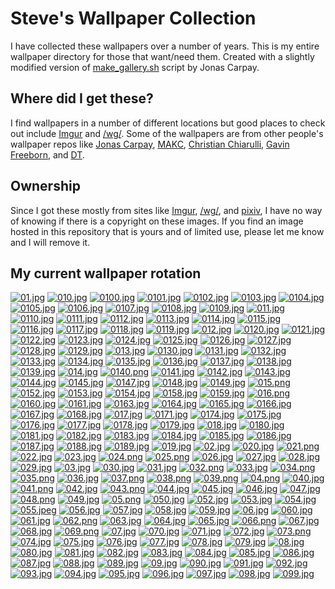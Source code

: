 # Steve's Wallpaper Collection

I have collected these wallpapers over a number of years. This is my entire wallpaper directory for those that want/need them. Created with a slightly modified version of [make_gallery.sh](https://github.com/jonascarpay/Wallpapers/blob/master/make_gallery.sh) script by Jonas Carpay.
## Where did I get these?
I find wallpapers in a number of different locations but good places to check out include [Imgur](https://imgur.com/) and [/wg/](https://boards.4chan.org/wg/). Some of the wallpapers are from other people's wallpaper repos like [Jonas Carpay](https://github.com/jonascarpay/Wallpapers), [MAKC](https://github.com/makccr/wallpapers), [Christian Chiarulli](https://github.com/ChristianChiarulli/wallpapers), [Gavin Freeborn](https://github.com/Gavinok/wallpapers), and [DT](https://gitlab.com/dwt1/wallpapers).
## Ownership
Since I got these mostly from sites like [Imgur](https://imgur.com/), [/wg/](https://boards.4chan.org/wg/), and [pixiv](https://www.pixiv.net/en/), I have no way of knowing if there is a copyright on these images. If you find an image hosted in this repository that is yours and of limited use, please let me know and I will remove it.

## My current wallpaper rotation

[![01.jpg](https://raw.githubusercontent.com/hghann/wallpapers/master/thumbnails/01.jpg)](https://raw.githubusercontent.com/hghann/wallpapers/master/papes/01.jpg)
[![010.jpg](https://raw.githubusercontent.com/hghann/wallpapers/master/thumbnails/010.jpg)](https://raw.githubusercontent.com/hghann/wallpapers/master/papes/010.jpg)
[![0100.jpg](https://raw.githubusercontent.com/hghann/wallpapers/master/thumbnails/0100.jpg)](https://raw.githubusercontent.com/hghann/wallpapers/master/papes/0100.jpg)
[![0101.jpg](https://raw.githubusercontent.com/hghann/wallpapers/master/thumbnails/0101.jpg)](https://raw.githubusercontent.com/hghann/wallpapers/master/papes/0101.jpg)
[![0102.jpg](https://raw.githubusercontent.com/hghann/wallpapers/master/thumbnails/0102.jpg)](https://raw.githubusercontent.com/hghann/wallpapers/master/papes/0102.jpg)
[![0103.jpg](https://raw.githubusercontent.com/hghann/wallpapers/master/thumbnails/0103.jpg)](https://raw.githubusercontent.com/hghann/wallpapers/master/papes/0103.jpg)
[![0104.jpg](https://raw.githubusercontent.com/hghann/wallpapers/master/thumbnails/0104.jpg)](https://raw.githubusercontent.com/hghann/wallpapers/master/papes/0104.jpg)
[![0105.jpg](https://raw.githubusercontent.com/hghann/wallpapers/master/thumbnails/0105.jpg)](https://raw.githubusercontent.com/hghann/wallpapers/master/papes/0105.jpg)
[![0106.jpg](https://raw.githubusercontent.com/hghann/wallpapers/master/thumbnails/0106.jpg)](https://raw.githubusercontent.com/hghann/wallpapers/master/papes/0106.jpg)
[![0107.jpg](https://raw.githubusercontent.com/hghann/wallpapers/master/thumbnails/0107.jpg)](https://raw.githubusercontent.com/hghann/wallpapers/master/papes/0107.jpg)
[![0108.jpg](https://raw.githubusercontent.com/hghann/wallpapers/master/thumbnails/0108.jpg)](https://raw.githubusercontent.com/hghann/wallpapers/master/papes/0108.jpg)
[![0109.jpg](https://raw.githubusercontent.com/hghann/wallpapers/master/thumbnails/0109.jpg)](https://raw.githubusercontent.com/hghann/wallpapers/master/papes/0109.jpg)
[![011.jpg](https://raw.githubusercontent.com/hghann/wallpapers/master/thumbnails/011.jpg)](https://raw.githubusercontent.com/hghann/wallpapers/master/papes/011.jpg)
[![0110.jpg](https://raw.githubusercontent.com/hghann/wallpapers/master/thumbnails/0110.jpg)](https://raw.githubusercontent.com/hghann/wallpapers/master/papes/0110.jpg)
[![0111.jpg](https://raw.githubusercontent.com/hghann/wallpapers/master/thumbnails/0111.jpg)](https://raw.githubusercontent.com/hghann/wallpapers/master/papes/0111.jpg)
[![0112.jpg](https://raw.githubusercontent.com/hghann/wallpapers/master/thumbnails/0112.jpg)](https://raw.githubusercontent.com/hghann/wallpapers/master/papes/0112.jpg)
[![0113.jpg](https://raw.githubusercontent.com/hghann/wallpapers/master/thumbnails/0113.jpg)](https://raw.githubusercontent.com/hghann/wallpapers/master/papes/0113.jpg)
[![0114.jpg](https://raw.githubusercontent.com/hghann/wallpapers/master/thumbnails/0114.jpg)](https://raw.githubusercontent.com/hghann/wallpapers/master/papes/0114.jpg)
[![0115.jpg](https://raw.githubusercontent.com/hghann/wallpapers/master/thumbnails/0115.jpg)](https://raw.githubusercontent.com/hghann/wallpapers/master/papes/0115.jpg)
[![0116.jpg](https://raw.githubusercontent.com/hghann/wallpapers/master/thumbnails/0116.jpg)](https://raw.githubusercontent.com/hghann/wallpapers/master/papes/0116.jpg)
[![0117.jpg](https://raw.githubusercontent.com/hghann/wallpapers/master/thumbnails/0117.jpg)](https://raw.githubusercontent.com/hghann/wallpapers/master/papes/0117.jpg)
[![0118.jpg](https://raw.githubusercontent.com/hghann/wallpapers/master/thumbnails/0118.jpg)](https://raw.githubusercontent.com/hghann/wallpapers/master/papes/0118.jpg)
[![0119.jpg](https://raw.githubusercontent.com/hghann/wallpapers/master/thumbnails/0119.jpg)](https://raw.githubusercontent.com/hghann/wallpapers/master/papes/0119.jpg)
[![012.jpg](https://raw.githubusercontent.com/hghann/wallpapers/master/thumbnails/012.jpg)](https://raw.githubusercontent.com/hghann/wallpapers/master/papes/012.jpg)
[![0120.jpg](https://raw.githubusercontent.com/hghann/wallpapers/master/thumbnails/0120.jpg)](https://raw.githubusercontent.com/hghann/wallpapers/master/papes/0120.jpg)
[![0121.jpg](https://raw.githubusercontent.com/hghann/wallpapers/master/thumbnails/0121.jpg)](https://raw.githubusercontent.com/hghann/wallpapers/master/papes/0121.jpg)
[![0122.jpg](https://raw.githubusercontent.com/hghann/wallpapers/master/thumbnails/0122.jpg)](https://raw.githubusercontent.com/hghann/wallpapers/master/papes/0122.jpg)
[![0123.jpg](https://raw.githubusercontent.com/hghann/wallpapers/master/thumbnails/0123.jpg)](https://raw.githubusercontent.com/hghann/wallpapers/master/papes/0123.jpg)
[![0124.jpg](https://raw.githubusercontent.com/hghann/wallpapers/master/thumbnails/0124.jpg)](https://raw.githubusercontent.com/hghann/wallpapers/master/papes/0124.jpg)
[![0125.jpg](https://raw.githubusercontent.com/hghann/wallpapers/master/thumbnails/0125.jpg)](https://raw.githubusercontent.com/hghann/wallpapers/master/papes/0125.jpg)
[![0126.jpg](https://raw.githubusercontent.com/hghann/wallpapers/master/thumbnails/0126.jpg)](https://raw.githubusercontent.com/hghann/wallpapers/master/papes/0126.jpg)
[![0127.jpg](https://raw.githubusercontent.com/hghann/wallpapers/master/thumbnails/0127.jpg)](https://raw.githubusercontent.com/hghann/wallpapers/master/papes/0127.jpg)
[![0128.jpg](https://raw.githubusercontent.com/hghann/wallpapers/master/thumbnails/0128.jpg)](https://raw.githubusercontent.com/hghann/wallpapers/master/papes/0128.jpg)
[![0129.jpg](https://raw.githubusercontent.com/hghann/wallpapers/master/thumbnails/0129.jpg)](https://raw.githubusercontent.com/hghann/wallpapers/master/papes/0129.jpg)
[![013.jpg](https://raw.githubusercontent.com/hghann/wallpapers/master/thumbnails/013.jpg)](https://raw.githubusercontent.com/hghann/wallpapers/master/papes/013.jpg)
[![0130.jpg](https://raw.githubusercontent.com/hghann/wallpapers/master/thumbnails/0130.jpg)](https://raw.githubusercontent.com/hghann/wallpapers/master/papes/0130.jpg)
[![0131.jpg](https://raw.githubusercontent.com/hghann/wallpapers/master/thumbnails/0131.jpg)](https://raw.githubusercontent.com/hghann/wallpapers/master/papes/0131.jpg)
[![0132.jpg](https://raw.githubusercontent.com/hghann/wallpapers/master/thumbnails/0132.jpg)](https://raw.githubusercontent.com/hghann/wallpapers/master/papes/0132.jpg)
[![0133.jpg](https://raw.githubusercontent.com/hghann/wallpapers/master/thumbnails/0133.jpg)](https://raw.githubusercontent.com/hghann/wallpapers/master/papes/0133.jpg)
[![0134.jpg](https://raw.githubusercontent.com/hghann/wallpapers/master/thumbnails/0134.jpg)](https://raw.githubusercontent.com/hghann/wallpapers/master/papes/0134.jpg)
[![0135.jpg](https://raw.githubusercontent.com/hghann/wallpapers/master/thumbnails/0135.jpg)](https://raw.githubusercontent.com/hghann/wallpapers/master/papes/0135.jpg)
[![0136.jpg](https://raw.githubusercontent.com/hghann/wallpapers/master/thumbnails/0136.jpg)](https://raw.githubusercontent.com/hghann/wallpapers/master/papes/0136.jpg)
[![0137.jpg](https://raw.githubusercontent.com/hghann/wallpapers/master/thumbnails/0137.jpg)](https://raw.githubusercontent.com/hghann/wallpapers/master/papes/0137.jpg)
[![0138.jpg](https://raw.githubusercontent.com/hghann/wallpapers/master/thumbnails/0138.jpg)](https://raw.githubusercontent.com/hghann/wallpapers/master/papes/0138.jpg)
[![0139.jpg](https://raw.githubusercontent.com/hghann/wallpapers/master/thumbnails/0139.jpg)](https://raw.githubusercontent.com/hghann/wallpapers/master/papes/0139.jpg)
[![014.jpg](https://raw.githubusercontent.com/hghann/wallpapers/master/thumbnails/014.jpg)](https://raw.githubusercontent.com/hghann/wallpapers/master/papes/014.jpg)
[![0140.png](https://raw.githubusercontent.com/hghann/wallpapers/master/thumbnails/0140.png)](https://raw.githubusercontent.com/hghann/wallpapers/master/papes/0140.png)
[![0141.jpg](https://raw.githubusercontent.com/hghann/wallpapers/master/thumbnails/0141.jpg)](https://raw.githubusercontent.com/hghann/wallpapers/master/papes/0141.jpg)
[![0142.jpg](https://raw.githubusercontent.com/hghann/wallpapers/master/thumbnails/0142.jpg)](https://raw.githubusercontent.com/hghann/wallpapers/master/papes/0142.jpg)
[![0143.jpg](https://raw.githubusercontent.com/hghann/wallpapers/master/thumbnails/0143.jpg)](https://raw.githubusercontent.com/hghann/wallpapers/master/papes/0143.jpg)
[![0144.jpg](https://raw.githubusercontent.com/hghann/wallpapers/master/thumbnails/0144.jpg)](https://raw.githubusercontent.com/hghann/wallpapers/master/papes/0144.jpg)
[![0145.jpg](https://raw.githubusercontent.com/hghann/wallpapers/master/thumbnails/0145.jpg)](https://raw.githubusercontent.com/hghann/wallpapers/master/papes/0145.jpg)
[![0147.jpg](https://raw.githubusercontent.com/hghann/wallpapers/master/thumbnails/0147.jpg)](https://raw.githubusercontent.com/hghann/wallpapers/master/papes/0147.jpg)
[![0148.jpg](https://raw.githubusercontent.com/hghann/wallpapers/master/thumbnails/0148.jpg)](https://raw.githubusercontent.com/hghann/wallpapers/master/papes/0148.jpg)
[![0149.jpg](https://raw.githubusercontent.com/hghann/wallpapers/master/thumbnails/0149.jpg)](https://raw.githubusercontent.com/hghann/wallpapers/master/papes/0149.jpg)
[![015.png](https://raw.githubusercontent.com/hghann/wallpapers/master/thumbnails/015.png)](https://raw.githubusercontent.com/hghann/wallpapers/master/papes/015.png)
[![0152.jpg](https://raw.githubusercontent.com/hghann/wallpapers/master/thumbnails/0152.jpg)](https://raw.githubusercontent.com/hghann/wallpapers/master/papes/0152.jpg)
[![0153.jpg](https://raw.githubusercontent.com/hghann/wallpapers/master/thumbnails/0153.jpg)](https://raw.githubusercontent.com/hghann/wallpapers/master/papes/0153.jpg)
[![0154.jpg](https://raw.githubusercontent.com/hghann/wallpapers/master/thumbnails/0154.jpg)](https://raw.githubusercontent.com/hghann/wallpapers/master/papes/0154.jpg)
[![0158.jpg](https://raw.githubusercontent.com/hghann/wallpapers/master/thumbnails/0158.jpg)](https://raw.githubusercontent.com/hghann/wallpapers/master/papes/0158.jpg)
[![0159.jpg](https://raw.githubusercontent.com/hghann/wallpapers/master/thumbnails/0159.jpg)](https://raw.githubusercontent.com/hghann/wallpapers/master/papes/0159.jpg)
[![016.png](https://raw.githubusercontent.com/hghann/wallpapers/master/thumbnails/016.png)](https://raw.githubusercontent.com/hghann/wallpapers/master/papes/016.png)
[![0160.jpg](https://raw.githubusercontent.com/hghann/wallpapers/master/thumbnails/0160.jpg)](https://raw.githubusercontent.com/hghann/wallpapers/master/papes/0160.jpg)
[![0161.jpg](https://raw.githubusercontent.com/hghann/wallpapers/master/thumbnails/0161.jpg)](https://raw.githubusercontent.com/hghann/wallpapers/master/papes/0161.jpg)
[![0163.jpg](https://raw.githubusercontent.com/hghann/wallpapers/master/thumbnails/0163.jpg)](https://raw.githubusercontent.com/hghann/wallpapers/master/papes/0163.jpg)
[![0164.jpg](https://raw.githubusercontent.com/hghann/wallpapers/master/thumbnails/0164.jpg)](https://raw.githubusercontent.com/hghann/wallpapers/master/papes/0164.jpg)
[![0165.jpg](https://raw.githubusercontent.com/hghann/wallpapers/master/thumbnails/0165.jpg)](https://raw.githubusercontent.com/hghann/wallpapers/master/papes/0165.jpg)
[![0166.jpg](https://raw.githubusercontent.com/hghann/wallpapers/master/thumbnails/0166.jpg)](https://raw.githubusercontent.com/hghann/wallpapers/master/papes/0166.jpg)
[![0167.jpg](https://raw.githubusercontent.com/hghann/wallpapers/master/thumbnails/0167.jpg)](https://raw.githubusercontent.com/hghann/wallpapers/master/papes/0167.jpg)
[![0168.jpg](https://raw.githubusercontent.com/hghann/wallpapers/master/thumbnails/0168.jpg)](https://raw.githubusercontent.com/hghann/wallpapers/master/papes/0168.jpg)
[![017.jpg](https://raw.githubusercontent.com/hghann/wallpapers/master/thumbnails/017.jpg)](https://raw.githubusercontent.com/hghann/wallpapers/master/papes/017.jpg)
[![0171.jpg](https://raw.githubusercontent.com/hghann/wallpapers/master/thumbnails/0171.jpg)](https://raw.githubusercontent.com/hghann/wallpapers/master/papes/0171.jpg)
[![0174.jpg](https://raw.githubusercontent.com/hghann/wallpapers/master/thumbnails/0174.jpg)](https://raw.githubusercontent.com/hghann/wallpapers/master/papes/0174.jpg)
[![0175.jpg](https://raw.githubusercontent.com/hghann/wallpapers/master/thumbnails/0175.jpg)](https://raw.githubusercontent.com/hghann/wallpapers/master/papes/0175.jpg)
[![0176.jpg](https://raw.githubusercontent.com/hghann/wallpapers/master/thumbnails/0176.jpg)](https://raw.githubusercontent.com/hghann/wallpapers/master/papes/0176.jpg)
[![0177.jpg](https://raw.githubusercontent.com/hghann/wallpapers/master/thumbnails/0177.jpg)](https://raw.githubusercontent.com/hghann/wallpapers/master/papes/0177.jpg)
[![0178.jpg](https://raw.githubusercontent.com/hghann/wallpapers/master/thumbnails/0178.jpg)](https://raw.githubusercontent.com/hghann/wallpapers/master/papes/0178.jpg)
[![0179.jpg](https://raw.githubusercontent.com/hghann/wallpapers/master/thumbnails/0179.jpg)](https://raw.githubusercontent.com/hghann/wallpapers/master/papes/0179.jpg)
[![018.jpg](https://raw.githubusercontent.com/hghann/wallpapers/master/thumbnails/018.jpg)](https://raw.githubusercontent.com/hghann/wallpapers/master/papes/018.jpg)
[![0180.jpg](https://raw.githubusercontent.com/hghann/wallpapers/master/thumbnails/0180.jpg)](https://raw.githubusercontent.com/hghann/wallpapers/master/papes/0180.jpg)
[![0181.jpg](https://raw.githubusercontent.com/hghann/wallpapers/master/thumbnails/0181.jpg)](https://raw.githubusercontent.com/hghann/wallpapers/master/papes/0181.jpg)
[![0182.jpg](https://raw.githubusercontent.com/hghann/wallpapers/master/thumbnails/0182.jpg)](https://raw.githubusercontent.com/hghann/wallpapers/master/papes/0182.jpg)
[![0183.jpg](https://raw.githubusercontent.com/hghann/wallpapers/master/thumbnails/0183.jpg)](https://raw.githubusercontent.com/hghann/wallpapers/master/papes/0183.jpg)
[![0184.jpg](https://raw.githubusercontent.com/hghann/wallpapers/master/thumbnails/0184.jpg)](https://raw.githubusercontent.com/hghann/wallpapers/master/papes/0184.jpg)
[![0185.jpg](https://raw.githubusercontent.com/hghann/wallpapers/master/thumbnails/0185.jpg)](https://raw.githubusercontent.com/hghann/wallpapers/master/papes/0185.jpg)
[![0186.jpg](https://raw.githubusercontent.com/hghann/wallpapers/master/thumbnails/0186.jpg)](https://raw.githubusercontent.com/hghann/wallpapers/master/papes/0186.jpg)
[![0187.jpg](https://raw.githubusercontent.com/hghann/wallpapers/master/thumbnails/0187.jpg)](https://raw.githubusercontent.com/hghann/wallpapers/master/papes/0187.jpg)
[![0188.jpg](https://raw.githubusercontent.com/hghann/wallpapers/master/thumbnails/0188.jpg)](https://raw.githubusercontent.com/hghann/wallpapers/master/papes/0188.jpg)
[![0189.jpg](https://raw.githubusercontent.com/hghann/wallpapers/master/thumbnails/0189.jpg)](https://raw.githubusercontent.com/hghann/wallpapers/master/papes/0189.jpg)
[![019.jpg](https://raw.githubusercontent.com/hghann/wallpapers/master/thumbnails/019.jpg)](https://raw.githubusercontent.com/hghann/wallpapers/master/papes/019.jpg)
[![02.jpg](https://raw.githubusercontent.com/hghann/wallpapers/master/thumbnails/02.jpg)](https://raw.githubusercontent.com/hghann/wallpapers/master/papes/02.jpg)
[![020.jpg](https://raw.githubusercontent.com/hghann/wallpapers/master/thumbnails/020.jpg)](https://raw.githubusercontent.com/hghann/wallpapers/master/papes/020.jpg)
[![021.png](https://raw.githubusercontent.com/hghann/wallpapers/master/thumbnails/021.png)](https://raw.githubusercontent.com/hghann/wallpapers/master/papes/021.png)
[![022.jpg](https://raw.githubusercontent.com/hghann/wallpapers/master/thumbnails/022.jpg)](https://raw.githubusercontent.com/hghann/wallpapers/master/papes/022.jpg)
[![023.jpg](https://raw.githubusercontent.com/hghann/wallpapers/master/thumbnails/023.jpg)](https://raw.githubusercontent.com/hghann/wallpapers/master/papes/023.jpg)
[![024.png](https://raw.githubusercontent.com/hghann/wallpapers/master/thumbnails/024.png)](https://raw.githubusercontent.com/hghann/wallpapers/master/papes/024.png)
[![025.png](https://raw.githubusercontent.com/hghann/wallpapers/master/thumbnails/025.png)](https://raw.githubusercontent.com/hghann/wallpapers/master/papes/025.png)
[![026.jpg](https://raw.githubusercontent.com/hghann/wallpapers/master/thumbnails/026.jpg)](https://raw.githubusercontent.com/hghann/wallpapers/master/papes/026.jpg)
[![027.jpg](https://raw.githubusercontent.com/hghann/wallpapers/master/thumbnails/027.jpg)](https://raw.githubusercontent.com/hghann/wallpapers/master/papes/027.jpg)
[![028.jpg](https://raw.githubusercontent.com/hghann/wallpapers/master/thumbnails/028.jpg)](https://raw.githubusercontent.com/hghann/wallpapers/master/papes/028.jpg)
[![029.jpg](https://raw.githubusercontent.com/hghann/wallpapers/master/thumbnails/029.jpg)](https://raw.githubusercontent.com/hghann/wallpapers/master/papes/029.jpg)
[![03.jpg](https://raw.githubusercontent.com/hghann/wallpapers/master/thumbnails/03.jpg)](https://raw.githubusercontent.com/hghann/wallpapers/master/papes/03.jpg)
[![030.jpg](https://raw.githubusercontent.com/hghann/wallpapers/master/thumbnails/030.jpg)](https://raw.githubusercontent.com/hghann/wallpapers/master/papes/030.jpg)
[![031.jpg](https://raw.githubusercontent.com/hghann/wallpapers/master/thumbnails/031.jpg)](https://raw.githubusercontent.com/hghann/wallpapers/master/papes/031.jpg)
[![032.png](https://raw.githubusercontent.com/hghann/wallpapers/master/thumbnails/032.png)](https://raw.githubusercontent.com/hghann/wallpapers/master/papes/032.png)
[![033.jpg](https://raw.githubusercontent.com/hghann/wallpapers/master/thumbnails/033.jpg)](https://raw.githubusercontent.com/hghann/wallpapers/master/papes/033.jpg)
[![034.png](https://raw.githubusercontent.com/hghann/wallpapers/master/thumbnails/034.png)](https://raw.githubusercontent.com/hghann/wallpapers/master/papes/034.png)
[![035.png](https://raw.githubusercontent.com/hghann/wallpapers/master/thumbnails/035.png)](https://raw.githubusercontent.com/hghann/wallpapers/master/papes/035.png)
[![036.jpg](https://raw.githubusercontent.com/hghann/wallpapers/master/thumbnails/036.jpg)](https://raw.githubusercontent.com/hghann/wallpapers/master/papes/036.jpg)
[![037.png](https://raw.githubusercontent.com/hghann/wallpapers/master/thumbnails/037.png)](https://raw.githubusercontent.com/hghann/wallpapers/master/papes/037.png)
[![038.png](https://raw.githubusercontent.com/hghann/wallpapers/master/thumbnails/038.png)](https://raw.githubusercontent.com/hghann/wallpapers/master/papes/038.png)
[![039.png](https://raw.githubusercontent.com/hghann/wallpapers/master/thumbnails/039.png)](https://raw.githubusercontent.com/hghann/wallpapers/master/papes/039.png)
[![04.png](https://raw.githubusercontent.com/hghann/wallpapers/master/thumbnails/04.png)](https://raw.githubusercontent.com/hghann/wallpapers/master/papes/04.png)
[![040.jpg](https://raw.githubusercontent.com/hghann/wallpapers/master/thumbnails/040.jpg)](https://raw.githubusercontent.com/hghann/wallpapers/master/papes/040.jpg)
[![041.png](https://raw.githubusercontent.com/hghann/wallpapers/master/thumbnails/041.png)](https://raw.githubusercontent.com/hghann/wallpapers/master/papes/041.png)
[![042.jpg](https://raw.githubusercontent.com/hghann/wallpapers/master/thumbnails/042.jpg)](https://raw.githubusercontent.com/hghann/wallpapers/master/papes/042.jpg)
[![043.png](https://raw.githubusercontent.com/hghann/wallpapers/master/thumbnails/043.png)](https://raw.githubusercontent.com/hghann/wallpapers/master/papes/043.png)
[![044.jpg](https://raw.githubusercontent.com/hghann/wallpapers/master/thumbnails/044.jpg)](https://raw.githubusercontent.com/hghann/wallpapers/master/papes/044.jpg)
[![045.jpg](https://raw.githubusercontent.com/hghann/wallpapers/master/thumbnails/045.jpg)](https://raw.githubusercontent.com/hghann/wallpapers/master/papes/045.jpg)
[![046.jpg](https://raw.githubusercontent.com/hghann/wallpapers/master/thumbnails/046.jpg)](https://raw.githubusercontent.com/hghann/wallpapers/master/papes/046.jpg)
[![047.jpg](https://raw.githubusercontent.com/hghann/wallpapers/master/thumbnails/047.jpg)](https://raw.githubusercontent.com/hghann/wallpapers/master/papes/047.jpg)
[![048.png](https://raw.githubusercontent.com/hghann/wallpapers/master/thumbnails/048.png)](https://raw.githubusercontent.com/hghann/wallpapers/master/papes/048.png)
[![049.jpg](https://raw.githubusercontent.com/hghann/wallpapers/master/thumbnails/049.jpg)](https://raw.githubusercontent.com/hghann/wallpapers/master/papes/049.jpg)
[![05.png](https://raw.githubusercontent.com/hghann/wallpapers/master/thumbnails/05.png)](https://raw.githubusercontent.com/hghann/wallpapers/master/papes/05.png)
[![050.jpg](https://raw.githubusercontent.com/hghann/wallpapers/master/thumbnails/050.jpg)](https://raw.githubusercontent.com/hghann/wallpapers/master/papes/050.jpg)
[![052.jpg](https://raw.githubusercontent.com/hghann/wallpapers/master/thumbnails/052.jpg)](https://raw.githubusercontent.com/hghann/wallpapers/master/papes/052.jpg)
[![053.jpg](https://raw.githubusercontent.com/hghann/wallpapers/master/thumbnails/053.jpg)](https://raw.githubusercontent.com/hghann/wallpapers/master/papes/053.jpg)
[![054.jpg](https://raw.githubusercontent.com/hghann/wallpapers/master/thumbnails/054.jpg)](https://raw.githubusercontent.com/hghann/wallpapers/master/papes/054.jpg)
[![055.jpeg](https://raw.githubusercontent.com/hghann/wallpapers/master/thumbnails/055.jpeg)](https://raw.githubusercontent.com/hghann/wallpapers/master/papes/055.jpeg)
[![056.jpg](https://raw.githubusercontent.com/hghann/wallpapers/master/thumbnails/056.jpg)](https://raw.githubusercontent.com/hghann/wallpapers/master/papes/056.jpg)
[![057.jpg](https://raw.githubusercontent.com/hghann/wallpapers/master/thumbnails/057.jpg)](https://raw.githubusercontent.com/hghann/wallpapers/master/papes/057.jpg)
[![058.jpg](https://raw.githubusercontent.com/hghann/wallpapers/master/thumbnails/058.jpg)](https://raw.githubusercontent.com/hghann/wallpapers/master/papes/058.jpg)
[![059.jpg](https://raw.githubusercontent.com/hghann/wallpapers/master/thumbnails/059.jpg)](https://raw.githubusercontent.com/hghann/wallpapers/master/papes/059.jpg)
[![06.jpg](https://raw.githubusercontent.com/hghann/wallpapers/master/thumbnails/06.jpg)](https://raw.githubusercontent.com/hghann/wallpapers/master/papes/06.jpg)
[![060.jpg](https://raw.githubusercontent.com/hghann/wallpapers/master/thumbnails/060.jpg)](https://raw.githubusercontent.com/hghann/wallpapers/master/papes/060.jpg)
[![061.jpg](https://raw.githubusercontent.com/hghann/wallpapers/master/thumbnails/061.jpg)](https://raw.githubusercontent.com/hghann/wallpapers/master/papes/061.jpg)
[![062.png](https://raw.githubusercontent.com/hghann/wallpapers/master/thumbnails/062.png)](https://raw.githubusercontent.com/hghann/wallpapers/master/papes/062.png)
[![063.jpg](https://raw.githubusercontent.com/hghann/wallpapers/master/thumbnails/063.jpg)](https://raw.githubusercontent.com/hghann/wallpapers/master/papes/063.jpg)
[![064.jpg](https://raw.githubusercontent.com/hghann/wallpapers/master/thumbnails/064.jpg)](https://raw.githubusercontent.com/hghann/wallpapers/master/papes/064.jpg)
[![065.jpg](https://raw.githubusercontent.com/hghann/wallpapers/master/thumbnails/065.jpg)](https://raw.githubusercontent.com/hghann/wallpapers/master/papes/065.jpg)
[![066.png](https://raw.githubusercontent.com/hghann/wallpapers/master/thumbnails/066.png)](https://raw.githubusercontent.com/hghann/wallpapers/master/papes/066.png)
[![067.jpg](https://raw.githubusercontent.com/hghann/wallpapers/master/thumbnails/067.jpg)](https://raw.githubusercontent.com/hghann/wallpapers/master/papes/067.jpg)
[![068.jpg](https://raw.githubusercontent.com/hghann/wallpapers/master/thumbnails/068.jpg)](https://raw.githubusercontent.com/hghann/wallpapers/master/papes/068.jpg)
[![069.png](https://raw.githubusercontent.com/hghann/wallpapers/master/thumbnails/069.png)](https://raw.githubusercontent.com/hghann/wallpapers/master/papes/069.png)
[![07.jpg](https://raw.githubusercontent.com/hghann/wallpapers/master/thumbnails/07.jpg)](https://raw.githubusercontent.com/hghann/wallpapers/master/papes/07.jpg)
[![070.jpg](https://raw.githubusercontent.com/hghann/wallpapers/master/thumbnails/070.jpg)](https://raw.githubusercontent.com/hghann/wallpapers/master/papes/070.jpg)
[![071.jpg](https://raw.githubusercontent.com/hghann/wallpapers/master/thumbnails/071.jpg)](https://raw.githubusercontent.com/hghann/wallpapers/master/papes/071.jpg)
[![072.jpg](https://raw.githubusercontent.com/hghann/wallpapers/master/thumbnails/072.jpg)](https://raw.githubusercontent.com/hghann/wallpapers/master/papes/072.jpg)
[![073.png](https://raw.githubusercontent.com/hghann/wallpapers/master/thumbnails/073.png)](https://raw.githubusercontent.com/hghann/wallpapers/master/papes/073.png)
[![074.jpg](https://raw.githubusercontent.com/hghann/wallpapers/master/thumbnails/074.jpg)](https://raw.githubusercontent.com/hghann/wallpapers/master/papes/074.jpg)
[![075.jpg](https://raw.githubusercontent.com/hghann/wallpapers/master/thumbnails/075.jpg)](https://raw.githubusercontent.com/hghann/wallpapers/master/papes/075.jpg)
[![076.jpg](https://raw.githubusercontent.com/hghann/wallpapers/master/thumbnails/076.jpg)](https://raw.githubusercontent.com/hghann/wallpapers/master/papes/076.jpg)
[![077.jpg](https://raw.githubusercontent.com/hghann/wallpapers/master/thumbnails/077.jpg)](https://raw.githubusercontent.com/hghann/wallpapers/master/papes/077.jpg)
[![078.jpg](https://raw.githubusercontent.com/hghann/wallpapers/master/thumbnails/078.jpg)](https://raw.githubusercontent.com/hghann/wallpapers/master/papes/078.jpg)
[![079.jpg](https://raw.githubusercontent.com/hghann/wallpapers/master/thumbnails/079.jpg)](https://raw.githubusercontent.com/hghann/wallpapers/master/papes/079.jpg)
[![08.jpg](https://raw.githubusercontent.com/hghann/wallpapers/master/thumbnails/08.jpg)](https://raw.githubusercontent.com/hghann/wallpapers/master/papes/08.jpg)
[![080.jpg](https://raw.githubusercontent.com/hghann/wallpapers/master/thumbnails/080.jpg)](https://raw.githubusercontent.com/hghann/wallpapers/master/papes/080.jpg)
[![081.jpg](https://raw.githubusercontent.com/hghann/wallpapers/master/thumbnails/081.jpg)](https://raw.githubusercontent.com/hghann/wallpapers/master/papes/081.jpg)
[![082.jpg](https://raw.githubusercontent.com/hghann/wallpapers/master/thumbnails/082.jpg)](https://raw.githubusercontent.com/hghann/wallpapers/master/papes/082.jpg)
[![083.jpg](https://raw.githubusercontent.com/hghann/wallpapers/master/thumbnails/083.jpg)](https://raw.githubusercontent.com/hghann/wallpapers/master/papes/083.jpg)
[![084.jpg](https://raw.githubusercontent.com/hghann/wallpapers/master/thumbnails/084.jpg)](https://raw.githubusercontent.com/hghann/wallpapers/master/papes/084.jpg)
[![085.jpg](https://raw.githubusercontent.com/hghann/wallpapers/master/thumbnails/085.jpg)](https://raw.githubusercontent.com/hghann/wallpapers/master/papes/085.jpg)
[![086.jpg](https://raw.githubusercontent.com/hghann/wallpapers/master/thumbnails/086.jpg)](https://raw.githubusercontent.com/hghann/wallpapers/master/papes/086.jpg)
[![087.jpg](https://raw.githubusercontent.com/hghann/wallpapers/master/thumbnails/087.jpg)](https://raw.githubusercontent.com/hghann/wallpapers/master/papes/087.jpg)
[![088.jpg](https://raw.githubusercontent.com/hghann/wallpapers/master/thumbnails/088.jpg)](https://raw.githubusercontent.com/hghann/wallpapers/master/papes/088.jpg)
[![089.jpg](https://raw.githubusercontent.com/hghann/wallpapers/master/thumbnails/089.jpg)](https://raw.githubusercontent.com/hghann/wallpapers/master/papes/089.jpg)
[![09.jpg](https://raw.githubusercontent.com/hghann/wallpapers/master/thumbnails/09.jpg)](https://raw.githubusercontent.com/hghann/wallpapers/master/papes/09.jpg)
[![090.jpg](https://raw.githubusercontent.com/hghann/wallpapers/master/thumbnails/090.jpg)](https://raw.githubusercontent.com/hghann/wallpapers/master/papes/090.jpg)
[![091.jpg](https://raw.githubusercontent.com/hghann/wallpapers/master/thumbnails/091.jpg)](https://raw.githubusercontent.com/hghann/wallpapers/master/papes/091.jpg)
[![092.jpg](https://raw.githubusercontent.com/hghann/wallpapers/master/thumbnails/092.jpg)](https://raw.githubusercontent.com/hghann/wallpapers/master/papes/092.jpg)
[![093.jpg](https://raw.githubusercontent.com/hghann/wallpapers/master/thumbnails/093.jpg)](https://raw.githubusercontent.com/hghann/wallpapers/master/papes/093.jpg)
[![094.jpg](https://raw.githubusercontent.com/hghann/wallpapers/master/thumbnails/094.jpg)](https://raw.githubusercontent.com/hghann/wallpapers/master/papes/094.jpg)
[![095.jpg](https://raw.githubusercontent.com/hghann/wallpapers/master/thumbnails/095.jpg)](https://raw.githubusercontent.com/hghann/wallpapers/master/papes/095.jpg)
[![096.jpg](https://raw.githubusercontent.com/hghann/wallpapers/master/thumbnails/096.jpg)](https://raw.githubusercontent.com/hghann/wallpapers/master/papes/096.jpg)
[![097.jpg](https://raw.githubusercontent.com/hghann/wallpapers/master/thumbnails/097.jpg)](https://raw.githubusercontent.com/hghann/wallpapers/master/papes/097.jpg)
[![098.jpg](https://raw.githubusercontent.com/hghann/wallpapers/master/thumbnails/098.jpg)](https://raw.githubusercontent.com/hghann/wallpapers/master/papes/098.jpg)
[![099.jpg](https://raw.githubusercontent.com/hghann/wallpapers/master/thumbnails/099.jpg)](https://raw.githubusercontent.com/hghann/wallpapers/master/papes/099.jpg)
